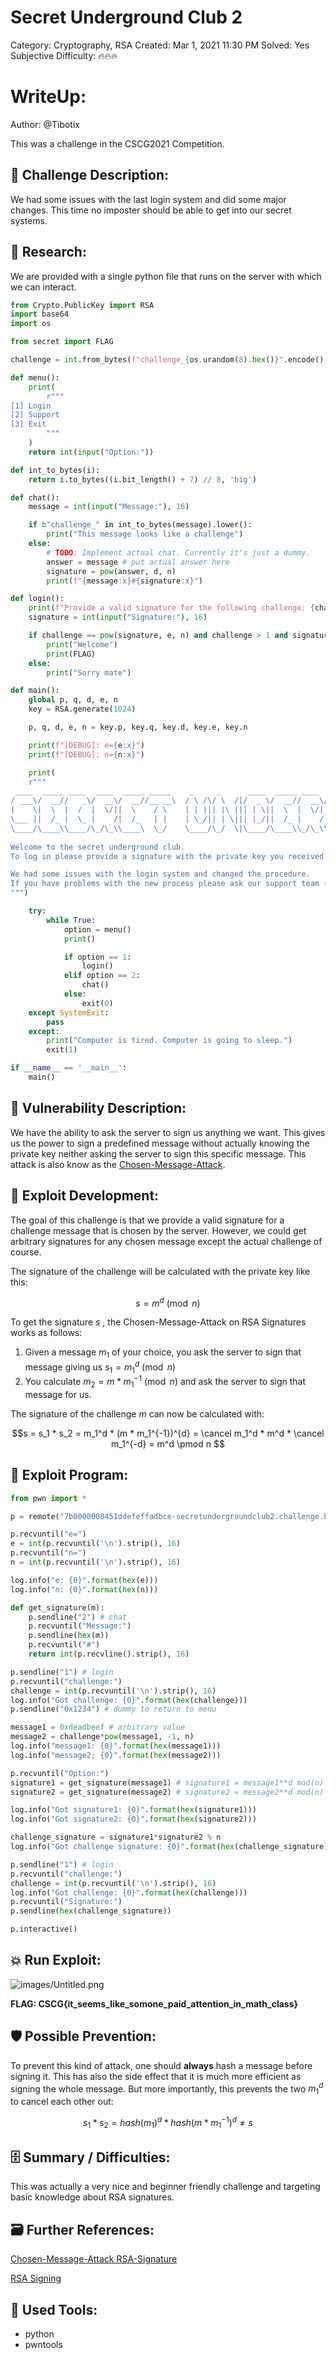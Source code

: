 # Secret Underground Club 2

Category: Cryptography, RSA
Created: Mar 1, 2021 11:30 PM
Solved: Yes
Subjective Difficulty: 🔥🔥🔥

# WriteUp:

Author: @Tibotix

This was a challenge in the CSCG2021 Competition.

## 📃 Challenge Description:

We had some issues with the last login system and did some major changes. This time no imposter should be able to get into our secret systems.

## 🔎 Research:

We are provided with a single python file that runs on the server with which we can interact.

```python
from Crypto.PublicKey import RSA
import base64
import os

from secret import FLAG

challenge = int.from_bytes(f"challenge_{os.urandom(8).hex()}".encode(), 'big')

def menu():
    print(
        r"""
[1] Login
[2] Support
[3] Exit
        """
    )
    return int(input("Option:"))

def int_to_bytes(i):
    return i.to_bytes((i.bit_length() + 7) // 8, 'big')

def chat():
    message = int(input("Message:"), 16)

    if b"challenge_" in int_to_bytes(message).lower():
        print("This message looks like a challenge")
    else:
        # TODO: Implement actual chat. Currently it's just a dummy.
        answer = message # put actual answer here
        signature = pow(answer, d, n)
        print(f"{message:x}#{signature:x}")

def login():
    print(f"Provide a valid signature for the following challenge: {challenge:x}")
    signature = int(input("Signature:"), 16)

    if challenge == pow(signature, e, n) and challenge > 1 and signature > 1:
        print("Welcome")
        print(FLAG)
    else:
        print("Sorry mate")

def main():
    global p, q, d, e, n
    key = RSA.generate(1024)

    p, q, d, e, n = key.p, key.q, key.d, key.e, key.n

    print(f"[DEBUG]: e={e:x}")
    print(f"[DEBUG]: n={n:x}")

    print(
    r"""
 ____  _____ ____  ____  _____ _____    _     _      ____  _____ ____  _____ ____  ____  _     _      ____    ____  _     _     ____ 
/ ___\/  __//   _\/  __\/  __//__ __\  / \ /\/ \  /|/  _ \/  __//  __\/  __//  __\/  _ \/ \ /\/ \  /|/  _ \  /   _\/ \   / \ /\/  _ \
|    \|  \  |  /  |  \/||  \    / \    | | ||| |\ ||| | \||  \  |  \/|| |  _|  \/|| / \|| | ||| |\ ||| | \|  |  /  | |   | | ||| | //
\___ ||  /_ |  \_ |    /|  /_   | |    | \_/|| | \||| |_/||  /_ |    /| |_//|    /| \_/|| \_/|| | \||| |_/|  |  \_ | |_/\| \_/|| |_\\
\____/\____\\____/\_/\_\\____\  \_/    \____/\_/  \|\____/\____\\_/\_\\____\\_/\_\\____/\____/\_/  \|\____/  \____/\____/\____/\____/
                                                                                                                                                                                                                         
Welcome to the secret underground club.
To log in please provide a signature with the private key you received.

We had some issues with the login system and changed the procedure. 
If you have problems with the new process please ask our support team (of course all messages are signed by the support team, so you know it's us).
""")

    try:
        while True:
            option = menu()
            print()

            if option == 1:
                login()
            elif option == 2:
                chat()
            else:
                exit(0)
    except SystemExit:
        pass
    except:
        print("Computer is tired. Computer is going to sleep.")
        exit(1)

if __name__ == '__main__':
    main()
```

## 📝 Vulnerability Description:

We have the ability to ask the server to sign us anything we want. This gives us the power to sign a predefined message without actually knowing the private key neither asking the server to sign this specific message. This attack is also know as the [Chosen-Message-Attack](https://www.notion.so/Chosen-Message-Attack-e4ef4c3b927243c884d55300edcfa3ad).

## 🧠 Exploit Development:

The goal of this challenge is that we provide a valid signature for a challenge message that is chosen by the server. However, we could get arbitrary signatures for any chosen message except the actual challenge of course.

The signature of the challenge will be calculated with the private key like this:

$$s = m^d \pmod n$$

To get the signature $s$ , the Chosen-Message-Attack on RSA Signatures works as follows:

1. Given a message $m_1$ of your choice, you ask the server to sign that message giving us $s_1 = m_1^d \pmod n$
2. You calculate $m_2 = m * m_1^{-1}\pmod n$ and ask the server to sign that message for us.

The signature of the challenge $m$ can now be calculated with:

$$s = s_1 * s_2 = m_1^d * (m * m_1^{-1})^{d} = \cancel m_1^d * m^d * \cancel m_1^{-d} = m^d \pmod n $$

## 🔐 Exploit Program:

```python
from pwn import *

p = remote("7b0000008451ddefeffadbce-secretundergroundclub2.challenge.broker.cscg.live", 31337, ssl=True)

p.recvuntil("e=")
e = int(p.recvuntil('\n').strip(), 16)
p.recvuntil("n=")
n = int(p.recvuntil('\n').strip(), 16)

log.info("e: {0}".format(hex(e)))
log.info("n: {0}".format(hex(n)))

def get_signature(m):
	p.sendline("2") # chat
	p.recvuntil("Message:")
	p.sendline(hex(m))
	p.recvuntil("#")
	return int(p.recvline().strip(), 16)

p.sendline("1") # login
p.recvuntil("challenge:")
challenge = int(p.recvuntil('\n').strip(), 16)
log.info("Got challenge: {0}".format(hex(challenge)))
p.sendline("0x1234") # dummy to return to menu

message1 = 0xdeadbeef # arbitrary value
message2 = challenge*pow(message1, -1, n)
log.info("message1: {0}".format(hex(message1)))
log.info("message2; {0}".format(hex(message2)))

p.recvuntil("Option:")
signature1 = get_signature(message1) # signature1 = message1**d mod(n)
signature2 = get_signature(message2) # signature2 = message2**d mod(n) = (challenge*message1**(-1) mod(n))**d mod(n)

log.info("Got signature1: {0}".format(hex(signature1)))
log.info("Got signature2: {0}".format(hex(signature2)))

challenge_signature = signature1*signature2 % n
log.info("Got challenge signature: {0}".format(hex(challenge_signature)))

p.sendline("1") # login
p.recvuntil("challenge:")
challenge = int(p.recvuntil('\n').strip(), 16)
log.info("Got challenge: {0}".format(hex(challenge)))
p.recvuntil("Signature:")
p.sendline(hex(challenge_signature))

p.interactive()
```

## 💥 Run Exploit:

![images/Untitled.png](images/Untitled.png)

**FLAG: CSCG{it_seems_like_somone_paid_attention_in_math_class}**

## 🛡️ Possible Prevention:

To prevent this kind of attack, one should **always** hash a message before signing it. This has also the side effect that it is much more efficient as signing the whole message. But more importantly, this prevents the two $m_1^d$ to cancel each other out:

$$s_1 * s_2 = hash(m_1)^d * hash(m * m_1^{-1})^d  \not= s$$

## 🗄️ Summary / Difficulties:

This was actually a very nice and beginner friendly challenge and targeting basic knowledge about RSA signatures. 

## 🗃️ Further References:

[Chosen-Message-Attack RSA-Signature](https://crypto.stackexchange.com/questions/35644/chosen-message-attack-rsa-signature/35656)

[RSA Signing](https://crypto.stackexchange.com/questions/9896/how-does-rsa-signature-verification-work) 

## 🔨 Used Tools:

- python
- pwntools

